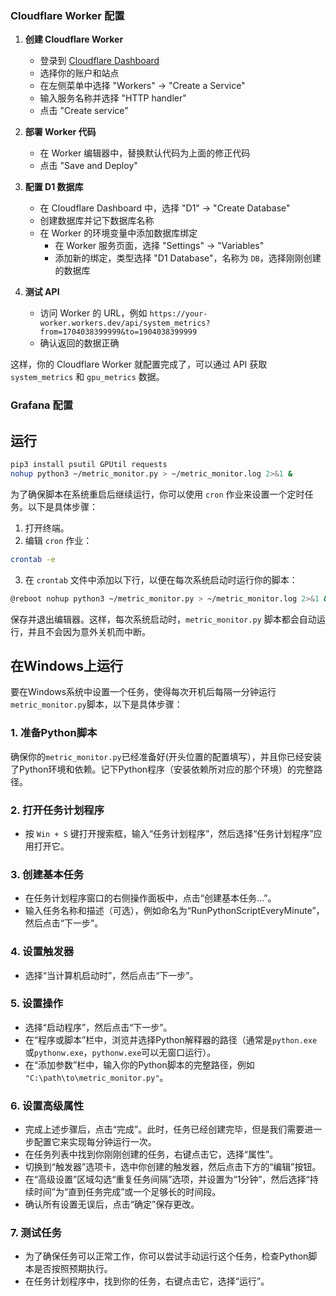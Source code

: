 
### Cloudflare Worker 配置

1. **创建 Cloudflare Worker**

   - 登录到 [Cloudflare Dashboard](https://dash.cloudflare.com/)
   - 选择你的账户和站点
   - 在左侧菜单中选择 "Workers" -> "Create a Service"
   - 输入服务名称并选择 "HTTP handler"
   - 点击 "Create service"

2. **部署 Worker 代码**

   - 在 Worker 编辑器中，替换默认代码为上面的修正代码
   - 点击 "Save and Deploy"

3. **配置 D1 数据库**

   - 在 Cloudflare Dashboard 中，选择 "D1" -> "Create Database"
   - 创建数据库并记下数据库名称
   - 在 Worker 的环境变量中添加数据库绑定
     - 在 Worker 服务页面，选择 "Settings" -> "Variables"
     - 添加新的绑定，类型选择 "D1 Database"，名称为 `DB`，选择刚刚创建的数据库

4. **测试 API**

   - 访问 Worker 的 URL，例如 `https://your-worker.workers.dev/api/system_metrics?from=1704038399999&to=1904038399999`
   - 确认返回的数据正确

这样，你的 Cloudflare Worker 就配置完成了，可以通过 API 获取 `system_metrics` 和 `gpu_metrics` 数据。

### Grafana 配置

## 运行

```bash
pip3 install psutil GPUtil requests
nohup python3 ~/metric_monitor.py > ~/metric_monitor.log 2>&1 &
```

为了确保脚本在系统重启后继续运行，你可以使用 `cron` 作业来设置一个定时任务。以下是具体步骤：

1. 打开终端。
2. 编辑 `cron` 作业：

```sh
crontab -e
```

3. 在 `crontab` 文件中添加以下行，以便在每次系统启动时运行你的脚本：

```sh
@reboot nohup python3 ~/metric_monitor.py > ~/metric_monitor.log 2>&1 &
```

保存并退出编辑器。这样，每次系统启动时，`metric_monitor.py` 脚本都会自动运行，并且不会因为意外关机而中断。



## 在Windows上运行
要在Windows系统中设置一个任务，使得每次开机后每隔一分钟运行`metric_monitor.py`脚本，以下是具体步骤：

### 1. 准备Python脚本
确保你的`metric_monitor.py`已经准备好(开头位置的配置填写），并且你已经安装了Python环境和依赖。记下Python程序（安装依赖所对应的那个环境）的完整路径。

### 2. 打开任务计划程序
- 按 `Win + S` 键打开搜索框，输入“任务计划程序”，然后选择“任务计划程序”应用打开它。

### 3. 创建基本任务
- 在任务计划程序窗口的右侧操作面板中，点击“创建基本任务...”。
- 输入任务名称和描述（可选），例如命名为“RunPythonScriptEveryMinute”，然后点击“下一步”。

### 4. 设置触发器
- 选择“当计算机启动时”，然后点击“下一步”。

### 5. 设置操作
- 选择“启动程序”，然后点击“下一步”。
- 在“程序或脚本”栏中，浏览并选择Python解释器的路径（通常是`python.exe`或`pythonw.exe`，`pythonw.exe`可以无窗口运行）。
- 在“添加参数”栏中，输入你的Python脚本的完整路径，例如 `"C:\path\to\metric_monitor.py"`。

### 6. 设置高级属性
- 完成上述步骤后，点击“完成”。此时，任务已经创建完毕，但是我们需要进一步配置它来实现每分钟运行一次。
- 在任务列表中找到你刚刚创建的任务，右键点击它，选择“属性”。
- 切换到“触发器”选项卡，选中你创建的触发器，然后点击下方的“编辑”按钮。
- 在“高级设置”区域勾选“重复任务间隔”选项，并设置为“1分钟”，然后选择“持续时间”为“直到任务完成”或一个足够长的时间段。
- 确认所有设置无误后，点击“确定”保存更改。

### 7. 测试任务
- 为了确保任务可以正常工作，你可以尝试手动运行这个任务，检查Python脚本是否按照预期执行。
- 在任务计划程序中，找到你的任务，右键点击它，选择“运行”。
